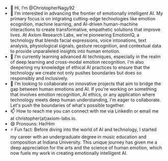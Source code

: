 - 👋 Hi, I’m @ChristopherNagy92
- 👀 I’m interested in advancing the frontier of emotionally intelligent AI.  My primary focus is on intgrating cutting-edge technologies like emotion ecognition, machine learning, and AI-driven human-machine interactions to create transformative, empathetic solutions that improve lives.  At Axiom Research Labs, we're pioneering EmotionIQ, a technology that blends facial expressions, voice intonations, text analysis, physiological signals, gesture recognition, and contextual data to provide unparalleled insights into human emotion.
- 🌱 I’m currently learning advanced AI techniques, especially in the realm of deep learning and cross-modal emotion recognition.  I'm also deepening my knowledge of ethical AI practices to ensure that the technology we create not only pushes boundaries but does so responsibly and inclusively.
- 💞️ I’m looking to collaborate on innovative projects that aim to bridge the gap between human emotions and AI.  If you're working on something that involves emotion recognition, AI ethics, or any application where technology meets deep human understanding, I'm eager to collaborate.  Let's push the boundaries of what's possible together.
- 📫 How to reach me you can connect with me via LinkedIn or email me at christopher(at)axiom-labs.io.
- 😄 Pronouns: He/Him
- ⚡ Fun fact: Before diving into the world of AI and technology, I started my career with an undergraduate degree in music education and composition at Indiana University.  This unique journey has given me a deep appreciation for the arts and the science of human emotion, which now fuels my work in creating emotionally intelligent AI.

<!---
ChristopherNagy92/ChristopherNagy92 is a ✨ special ✨ repository because its `README.md` (this file) appears on your GitHub profile.
You can click the Preview link to take a look at your changes.
--->
